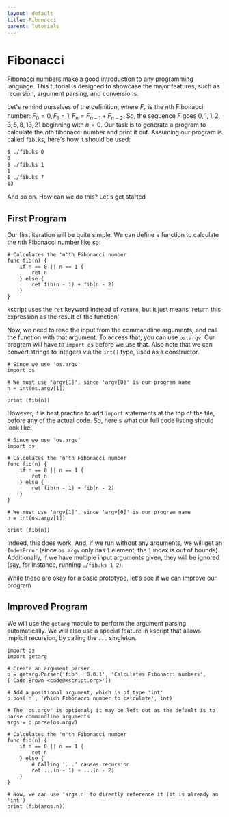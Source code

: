 ```yaml
---
layout: default
title: Fibonacci
parent: Tutorials
---
```


# Fibonacci

[Fibonacci numbers](https://en.wikipedia.org/wiki/Fibonacci_number) make a good introduction to any programming language. This tutorial is designed to showcase the major features, such as recursion, argument parsing, and conversions.

Let's remind ourselves of the definition, where $F_n$ is the $n$th Fibonacci number: $F_0 = 0, F_1 = 1, F_{n} = F_{n-1} + F_{n-2}$. So, the sequence $F$ goes $0, 1, 1, 2, 3, 5, 8, 13, 21$ beginning with $n=0$. Our task is to generate a program to calculate the $n$th fibonacci number and print it out. Assuming our program is called `fib.ks`, here's how it should be used:

```bash
$ ./fib.ks 0
0
$ ./fib.ks 1
1
$ ./fib.ks 7
13
```

And so on. How can we do this? Let's get started

## First Program

Our first iteration will be quite simple. We can define a function to calculate the $n$th Fibonacci number like so:

```ks
# Calculates the 'n'th Fibonacci number
func fib(n) {
    if n == 0 || n == 1 {
        ret n
    } else {
        ret fib(n - 1) + fib(n - 2)
    }
}
```

kscript uses the `ret` keyword instead of `return`, but it just means 'return this expression as the result of the function'


Now, we need to read the input from the commandline arguments, and call the function with that argument. To access that, you can use `os.argv`. Our program will have to `import os` before we use that. Also note that we can convert strings to integers via the `int()` type, used as a constructor. 

```ks
# Since we use 'os.argv'
import os

# We must use 'argv[1]', since 'argv[0]' is our program name
n = int(os.argv[1])

print (fib(n))
```

However, it is best practice to add `import` statements at the top of the file, before any of the actual code. So, here's what our full code listing should look like:


```ks
# Since we use 'os.argv'
import os

# Calculates the 'n'th Fibonacci number
func fib(n) {
    if n == 0 || n == 1 {
        ret n
    } else {
        ret fib(n - 1) + fib(n - 2)
    }
}

# We must use 'argv[1]', since 'argv[0]' is our program name
n = int(os.argv[1])

print (fib(n))
```

Indeed, this does work. And, if we run without any arguments, we will get an `IndexError` (since `os.argv` only has `1` element, the `1` index is out of bounds). Additionally, if we have multiple input arguments given, they will be ignored (say, for instance, running `./fib.ks 1 2`).

While these are okay for a basic prototype, let's see if we can improve our program


## Improved Program

We will use the `getarg` module to perform the argument parsing automatically. We will also use a special feature in kscript that allows implicit recursion, by calling the `...` singleton.



```ks
import os
import getarg

# Create an argument parser
p = getarg.Parser('fib', '0.0.1', 'Calculates Fibonacci numbers', ['Cade Brown <cade@kscript.org>'])

# Add a positional argument, which is of type 'int'
p.pos('n', 'Which Fibonacci number to calculate', int)

# The 'os.argv' is optional; it may be left out as the default is to parse commandline arguments
args = p.parse(os.argv)

# Calculates the 'n'th Fibonacci number
func fib(n) {
    if n == 0 || n == 1 {
        ret n
    } else {
        # Calling '...' causes recursion 
        ret ...(n - 1) + ...(n - 2)
    }
}

# Now, we can use 'args.n' to directly reference it (it is already an 'int')
print (fib(args.n))

```


